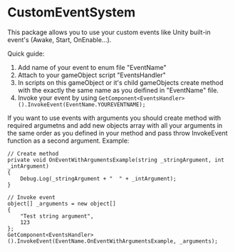 # CustomEventSystem
This package allows you to use your custom events like Unity built-in event's (Awake, Start, OnEnable...).

Quick guide:
1. Add name of your event to enum file "EventName"
2. Attach to your gameObject script "EventsHandler"
3. In scripts on this gameObject or it's child gameObjects create method with the exactly the same name as you deifined in "EventName" file.
4. Invoke your event by using
```GetComponent<EventsHandler>().InvokeEvent(EventName.YOUREVENTNAME);```

If you want to use events with arguments you should create method with required argumetns and add new objects array with all your arguments in the same order as you defined in your method and pass throw InvokeEvent function as a second argument. Example:


```
// Create method
private void OnEventWithArgumentsExample(string _stringArgument, int _intArgument)
{
    Debug.Log(_stringArgument + "  " + _intArgument);
}
        
// Invoke event
object[] _arguments = new object[]
{
    "Test string argument",
    123
};
GetComponent<EventsHandler>().InvokeEvent(EventName.OnEventWithArgumentsExample, _arguments);
```
